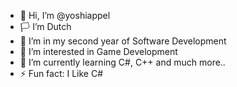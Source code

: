 - 👋 Hi, I’m @yoshiappel
- 🏳️ I’m Dutch
- 🏫 I’m in my second year of Software Development
- 👀 I’m interested in Game Development
- 🌱 I’m currently learning C#, C++ and much more..
- ⚡ Fun fact: I Like C#

<!---
yoshiappel/yoshiappel is a ✨ special ✨ repository because its `README.md` (this file) appears on your GitHub profile.
You can click the Preview link to take a look at your changes.
--->
